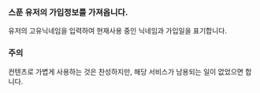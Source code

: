 ### 스푼 유저의 가입정보를 가져옵니다. 
유저의 고유닉네임을 입력하여 현재사용 중인 닉네임과 가입일을 표기합니다. 

### 주의 
컨텐츠로 가볍게 사용하는 것은 찬성하지만, 
해당 서비스가 남용되는 일이 없었으면 합니다. 